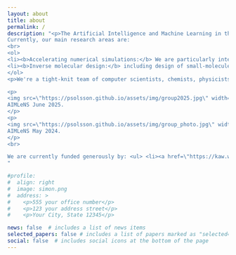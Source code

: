 ```yaml
---
layout: about
title: about
permalink: /
description: "<p>The Artificial Intelligence and Machine Learning in the Natural Sciences (AIMLeNS), based at the Data Science and AI division of the Computer Science and Engineering department at Chalmers University of Technology, Gothenburg, Sweden. <br> In the AIMLeNS lab, we are broadly interested in the interface of AI and Machine learning to the Natural Sciences.</p>
Currently, our main research areas are: 
<br> 
<ol> 
<li><b>Accelerating numerical simulations:</b> We are particularly interested in molecular simulations.</li> 
<li><b>Inverse molecular design:</b> including design of small-molecule therapeutics, biologics, vaccines, and antibodies.</li> 
</ol>
<p>We're a tight-knit team of computer scientists, chemists, physicists, and mathematicians working collaboratively. Our focus is on developing practical methods that blend traditional disciplines with modern machine learning and AI technologies to effectively address large-scale problems.</p>

<p>
<img src=\"https://psolsson.github.io/assets/img/group2025.jpg\" width=45%><br>
AIMLeNS June 2025.
</p>
<p>
<img src=\"https://psolsson.github.io/assets/img/group_photo.jpg\" width=45%><br>
AIMLeNS May 2024.
</p>
<br>

We are currently funded generously by: <ul> <li><a href=\"https://kaw.wallenberg.org/en\">Knut and Alice Wallenberg foundation project grant</a></li> <li><a href=\"https://wasp-sweden.org/\">Wallenberg Autonomous Systems Program (WASP)</a></li> <li> <a href=\"https://www.scilifelab.se/data-driven/\"> Data-Driven Life Sciences (DDLS)</a></li> <li><a href=\"https://www.chalmers.se/en/centres/wacqt/\"> Wallenberg Centre for Quantum Technology (WACQT)</a></li> <li><a href=\"https://www.astrazeneca.com/\"> AstraZeneca AB</a></li> </ul>
"

#profile:
#  align: right
#  image: simon.png
#  address: >
#    <p>555 your office number</p>
#    <p>123 your address street</p>
#    <p>Your City, State 12345</p>

news: false  # includes a list of news items
selected_papers: false # includes a list of papers marked as "selected={true}"
social: false  # includes social icons at the bottom of the page
---
```



